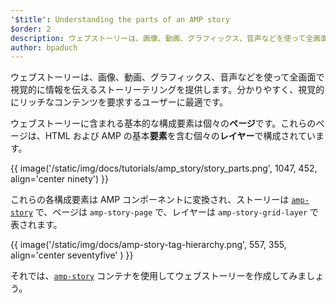 ```yaml
---
'$title': Understanding the parts of an AMP story
$order: 2
description: ウェブストーリーは、画像、動画、グラフィックス、音声などを使って全画面で視覚的に情報を伝えるストーリーテリングを提供します。分かりやすく ...
author: bpaduch
---
```


ウェブストーリーは、画像、動画、グラフィックス、音声などを使って全画面で視覚的に情報を伝えるストーリーテリングを提供します。分かりやすく、視覚的にリッチなコンテンツを要求するユーザーに最適です。

ウェブストーリーに含まれる基本的な構成要素は個々の**ページ**です。これらのページは、HTML および AMP の基本**要素**を含む個々の**レイヤー**で構成されています。

{{ image('/static/img/docs/tutorials/amp_story/story_parts.png', 1047, 452, align='center ninety') }}

これらの各構成要素は AMP コンポーネントに変換され、ストーリーは [`amp-story`](../../../../documentation/components/reference/amp-story.md) で、ページは `amp-story-page` で、レイヤーは `amp-story-grid-layer` で表されます。

{{ image('/static/img/docs/amp-story-tag-hierarchy.png', 557, 355, align='center seventyfive' ) }}

それでは、[`amp-story`](../../../../documentation/components/reference/amp-story.md) コンテナを使用してウェブストーリーを作成してみましょう。

